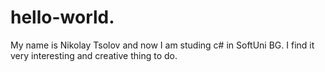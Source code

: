 # hello-world.
My name is Nikolay Tsolov and now I am studing c# in SoftUni BG. I find it very interesting and creative thing to do.
